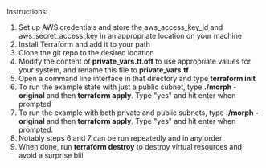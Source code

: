 Instructions:
1. Set up AWS credentials and store the aws_access_key_id and aws_secret_access_key in an appropriate location on your machine
2. Install Terraform and add it to your path
3. Clone the git repo to the desired location
4. Modify the content of **private_vars.tf.off** to use appropriate values for your system, and rename this file to **private_vars.tf**
5. Open a command line interface in that directory and type **terraform init**
6. To run the example state with just a public subnet, type **./morph -original** and then **terraform apply**.  Type "yes" and hit enter when prompted
7. To run the example with both private and public subnets, type **./morph -original** and then **terraform apply**.  Type "yes" and hit enter when prompted.
8. Notably steps 6 and 7 can be run repeatedly and in any order
9. When done, run **terraform destroy** to destroy virtual resources and avoid a surprise bill
